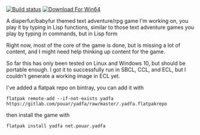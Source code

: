 [![Build status](https://img.shields.io/appveyor/ci/pouar/yadfa/master.svg?style=plastic&logo=appveyor&label=appveyor)](https://ci.appveyor.com/project/pouar/yadfa/branch/master)
[![Download For Win64](https://img.shields.io/bintray/v/pouar/yadfa-generic/win64.svg?style=plastic&logo=windows&label=download)](https://bintray.com/pouar/yadfa-generic/win64/_latestVersion)

A diaperfur/babyfur themed text adventure/rpg game I'm working on, you play it by typing in Lisp functions, similar to those text adventure games you play by typing in commands, but in Lisp form

Right now, most of the core of the game is done, but is missing a lot of content, and I might need help thinking up content for the game.

So far this has only been tested on Linux and Windows 10, but should be portable enough. I got it to successfully run in SBCL, CCL, and ECL, but I couldn't generate a working image in ECL yet.

I've added a flatpak repo on bintray, you can add it with

```
flatpak remote-add --if-not-exists yadfa https://gitlab.com/pouar/yadfa/raw/master/.yadfa.flatpakrepo
```

then install the game with

```
flatpak install yadfa net.pouar.yadfa
```
